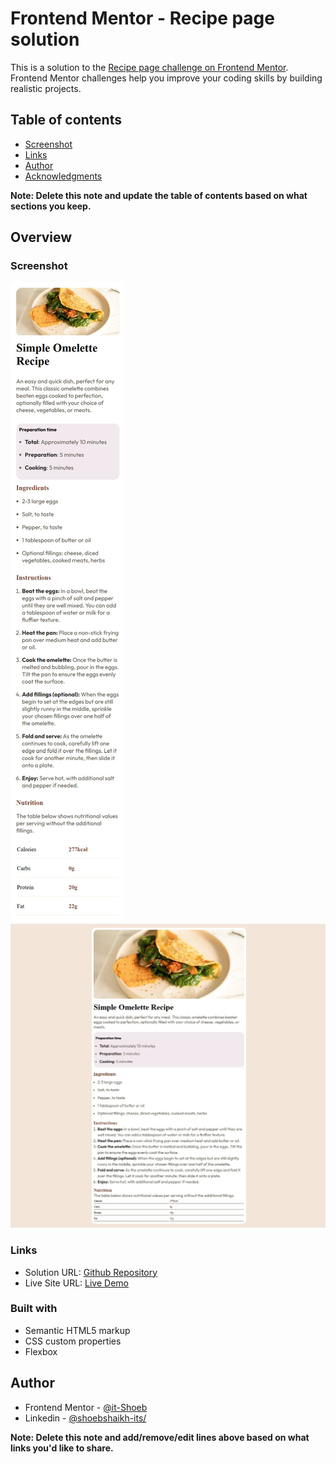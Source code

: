# Frontend Mentor - Recipe page solution

This is a solution to the [Recipe page challenge on Frontend Mentor](https://www.frontendmentor.io/challenges/recipe-page-KiTsR8QQKm). Frontend Mentor challenges help you improve your coding skills by building realistic projects. 

## Table of contents

- [Screenshot](#screenshot)
- [Links](#links)
- [Author](#author)
- [Acknowledgments](#acknowledgments)

**Note: Delete this note and update the table of contents based on what sections you keep.**

## Overview

### Screenshot

![Mobile](./recipe-page-main%20-%20mobile.jpg) ![Desktop](./recipe-page-main%20-%20desktop.jpg)

### Links

- Solution URL: [Github Repository ](https://github.com/it-Shoeb/Frontend-Mentor/tree/main/Newbie-Recipe%20page)
- Live Site URL: [Live Demo](https://recipe-page-main-frontend-mentor.netlify.app/)

### Built with

- Semantic HTML5 markup
- CSS custom properties
- Flexbox

## Author

- Frontend Mentor - [@it-Shoeb](https://www.frontendmentor.io/profile/it-Shoeb)
- Linkedin - [@shoebshaikh-its/](https://www.linkedin.com/in/shoebshaikh-its/)

**Note: Delete this note and add/remove/edit lines above based on what links you'd like to share.**

